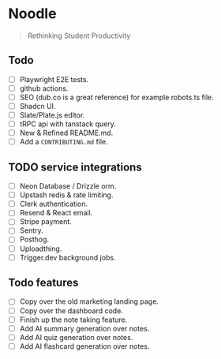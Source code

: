 # Noodle

> Rethinking Student Productivity

## Todo

- [ ] Playwright E2E tests.
- [ ] github actions.
- [ ] SEO (dub.co is a great reference) for example robots.ts file.
- [ ] Shadcn UI.
- [ ] Slate/Plate.js editor.
- [ ] tRPC api with tanstack query.
- [ ] New & Refined README.md.
- [ ] Add a `CONTRIBUTING.md` file.

## TODO service integrations

- [ ] Neon Database / Drizzle orm.
- [ ] Upstash redis & rate limiting.
- [ ] Clerk authentication.
- [ ] Resend & React email.
- [ ] Stripe payment.
- [ ] Sentry.
- [ ] Posthog.
- [ ] Uploadthing.
- [ ] Trigger.dev background jobs.

## Todo features

- [ ] Copy over the old marketing landing page.
- [ ] Copy over the dashboard code.
- [ ] Finish up the note taking feature.
- [ ] Add AI summary generation over notes.
- [ ] Add AI quiz generation over notes.
- [ ] Add AI flashcard generation over notes.
